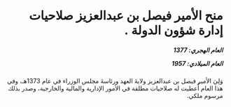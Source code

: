 <h1 dir="rtl">منح الأمير فيصل بن عبدالعزيز صلاحيات إدارة شؤون الدولة .</h1>

<h5 dir="rtl">العام الهجري:  1377

العام الميلادي: 1957

</h5>

<p dir="rtl">وَلِيَ الأمير فيصل بن عبدالعزيز ولايةَ العهد ورئاسةَ مجلس الوزراء في عام 1373هـ، وفي هذا العام أُعطيت له صلاحيات مطلقة في الأمور الإدارية والمالية والخارجية، وصدر بذلك مرسوم ملكي.</p></br>
